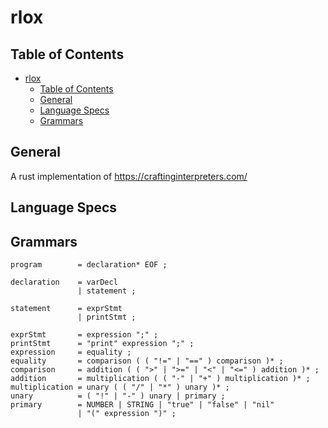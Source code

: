 # rlox

## Table of Contents
<!-- TOC -->

- [rlox](#rlox)
    - [Table of Contents](#table-of-contents)
    - [General](#general)
    - [Language Specs](#language-specs)
    - [Grammars](#grammars)

<!-- /TOC -->

## General
A rust implementation of https://craftinginterpreters.com/


## Language Specs
## Grammars

```
program        = declaration* EOF ;

declaration    = varDecl
               | statement ;
               
statement      = exprStmt
               | printStmt ;

exprStmt       = expression ";" ;
printStmt      = "print" expression ";" ;
expression     = equality ;
equality       = comparison ( ( "!=" | "==" ) comparison )* ;
comparison     = addition ( ( ">" | ">=" | "<" | "<=" ) addition )* ;
addition       = multiplication ( ( "-" | "+" ) multiplication )* ;
multiplication = unary ( ( "/" | "*" ) unary )* ;
unary          = ( "!" | "-" ) unary | primary ;
primary        = NUMBER | STRING | "true" | "false" | "nil"
               | "(" expression ")" ;
```